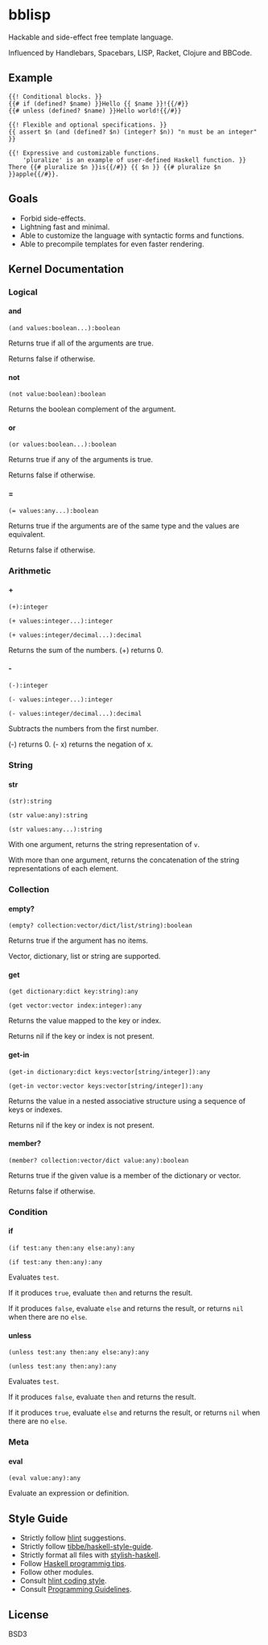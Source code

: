 # bblisp

Hackable and side-effect free template language.

Influenced by Handlebars, Spacebars, LISP, Racket, Clojure and BBCode.

## Example

```
{{! Conditional blocks. }}
{{# if (defined? $name) }}Hello {{ $name }}!{{/#}}
{{# unless (defined? $name) }}Hello world!{{/#}}

{{! Flexible and optional specifications. }}
{{ assert $n (and (defined? $n) (integer? $n)) "n must be an integer" }}

{{! Expressive and customizable functions.
    'pluralize' is an example of user-defined Haskell function. }}
There {{# pluralize $n }}is{{/#}} {{ $n }} {{# pluralize $n }}apple{{/#}}.
```

## Goals

* Forbid side-effects.
* Lightning fast and minimal.
* Able to customize the language with syntactic forms and functions.
* Able to precompile templates for even faster rendering.

## Kernel Documentation

### Logical

#### and

`(and values:boolean...):boolean`

Returns true if all of the arguments are true.

Returns false if otherwise.

#### not

`(not value:boolean):boolean`

Returns the boolean complement of the argument.

#### or

`(or values:boolean...):boolean`

Returns true if any of the arguments is true.

Returns false if otherwise.

#### =

`(= values:any...):boolean`

Returns true if the arguments are of the same type and the values are
equivalent.

Returns false if otherwise.

### Arithmetic

#### +

`(+):integer`

`(+ values:integer...):integer`

`(+ values:integer/decimal...):decimal`

Returns the sum of the numbers. (+) returns 0.

#### -

`(-):integer`

`(- values:integer...):integer`

`(- values:integer/decimal...):decimal`

Subtracts the numbers from the first number.

(-) returns 0. (- x) returns the negation of x.

### String

#### str

`(str):string`

`(str value:any):string`

`(str values:any...):string`

With one argument, returns the string representation of `v`.

With more than one argument, returns the concatenation of the string
representations of each element.

### Collection

#### empty?

`(empty? collection:vector/dict/list/string):boolean`

Returns true if the argument has no items.

Vector, dictionary, list or string are supported.

#### get

`(get dictionary:dict key:string):any`

`(get vector:vector index:integer):any`

Returns the value mapped to the key or index.

Returns nil if the key or index is not present.

#### get-in

`(get-in dictionary:dict keys:vector[string/integer]):any`

`(get-in vector:vector keys:vector[string/integer]):any`

Returns the value in a nested associative structure using a sequence of
keys or indexes.

Returns nil if the key or index is not present.

#### member?

`(member? collection:vector/dict value:any):boolean`

Returns true if the given value is a member of the dictionary or vector.

Returns false if otherwise.

### Condition

#### if

`(if test:any then:any else:any):any`

`(if test:any then:any):any`

Evaluates `test`.

If it produces `true`, evaluate `then` and returns the result.

If it produces `false`, evaluate `else` and returns the result, or returns
`nil` when there are no `else`.

#### unless

`(unless test:any then:any else:any):any`

`(unless test:any then:any):any`

Evaluates `test`.

If it produces `false`, evaluate `then` and returns the result.

If it produces `true`, evaluate `else` and returns the result, or returns
`nil` when there are no `else`.

### Meta

#### eval

`(eval value:any):any`

Evaluate an expression or definition.

## Style Guide

* Strictly follow [hlint][hlint] suggestions.
* Strictly follow [tibbe/haskell-style-guide][haskell-style-guide].
* Strictly format all files with [stylish-haskell][stylish-haskell].
* Follow [Haskell programmig tips][haskell-programming-tips].
* Follow other modules.
* Consult [hlint coding style][hlint-github].
* Consult [Programming Guidelines][programming-guidelines].

## License

BSD3

[hlint]: https://hackage.haskell.org/package/hlint
[stylish-haskell]: https://hackage.haskell.org/package/stylish-haskell
[haskell-style-guide]: https://github.com/tibbe/haskell-style-guide/blob/master/haskell-style.md
[haskell-programming-tips]: https://wiki.haskell.org/Haskell_programming_tips
[hlint-github]: https://github.com/ndmitchell/hlint
[programming-guidelines]: https://wiki.haskell.org/Programming_guidelines
